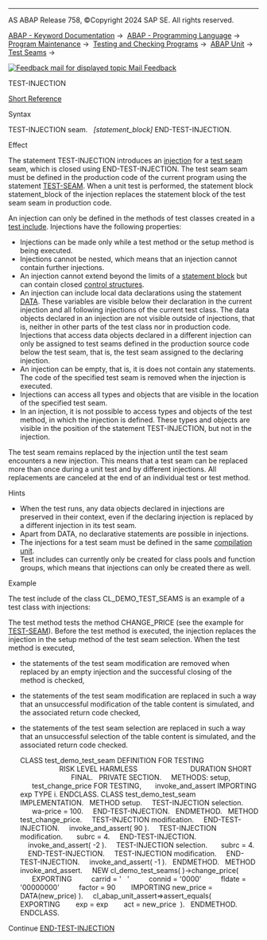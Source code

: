   

* * *

AS ABAP Release 758, ©Copyright 2024 SAP SE. All rights reserved.

[ABAP - Keyword Documentation](javascript:call_link\('abenabap.htm'\)) →  [ABAP - Programming Language](javascript:call_link\('abenabap_reference.htm'\)) →  [Program Maintenance](javascript:call_link\('abenprogram_editing.htm'\)) →  [Testing and Checking Programs](javascript:call_link\('abenabap_tests.htm'\)) →  [ABAP Unit](javascript:call_link\('abenabap_unit.htm'\)) →  [Test Seams](javascript:call_link\('abentest_seams.htm'\)) → 

 [![](Mail.gif?object=Mail.gif "Feedback mail for displayed topic") Mail Feedback](mailto:f1_help@sap.com?subject=Feedback%20on%20ABAP%20Documentation&body=Document:%20TEST-INJECTION%2C%20ABAPTEST-INJECTION%2C%20758%0D%0A%0D%0AError:%0D%0A%0D%0A%0D%0A%0D%0ASuggestion%20for%20improvement:)

TEST-INJECTION

[Short Reference](javascript:call_link\('abaptest-injection_shortref.htm'\))

Syntax

TEST-INJECTION seam.
  *\[*statement\_block*\]*
END-TEST-INJECTION.

Effect

The statement TEST-INJECTION introduces an [injection](javascript:call_link\('abeninjection_glosry.htm'\) "Glossary Entry") for a [test seam](javascript:call_link\('abentest_seam_glosry.htm'\) "Glossary Entry") seam, which is closed using END-TEST-INJECTION. The test seam seam must be defined in the production code of the current program using the statement [TEST-SEAM](javascript:call_link\('abaptest-seam.htm'\)). When a unit test is performed, the statement block statement\_block of the injection replaces the statement block of the test seam seam in production code.

An injection can only be defined in the methods of test classes created in a [test include](javascript:call_link\('abentest_include_glosry.htm'\) "Glossary Entry"). Injections have the following properties:

-   Injections can be made only while a test method or the setup method is being executed.
-   Injections cannot be nested, which means that an injection cannot contain further injections.
-   An injection cannot extend beyond the limits of a [statement block](javascript:call_link\('abenstatement_block_glosry.htm'\) "Glossary Entry") but can contain closed [control structures](javascript:call_link\('abencontrol_structure_glosry.htm'\) "Glossary Entry").
-   An injection can include local data declarations using the statement [DATA](javascript:call_link\('abapdata.htm'\)). These variables are visible below their declaration in the current injection and all following injections of the current test class. The data objects declared in an injection are not visible outside of injections, that is, neither in other parts of the test class nor in production code. Injections that access data objects declared in a different injection can only be assigned to test seams defined in the production source code below the test seam, that is, the test seam assigned to the declaring injection.
-   An injection can be empty, that is, it is does not contain any statements. The code of the specified test seam is removed when the injection is executed.
-   Injections can access all types and objects that are visible in the location of the specified test seam.
-   In an injection, it is not possible to access types and objects of the test method, in which the injection is defined. These types and objects are visible in the position of the statement TEST-INJECTION, but not in the injection.

The test seam remains replaced by the injection until the test seam encounters a new injection. This means that a test seam can be replaced more than once during a unit test and by different injections. All replacements are canceled at the end of an individual test or test method.

Hints

-   When the test runs, any data objects declared in injections are preserved in their context, even if the declaring injection is replaced by a different injection in its test seam.
-   Apart from DATA, no declarative statements are possible in injections.
-   The injections for a test seam must be defined in the same [compilation unit](javascript:call_link\('abencompilation_unit_glosry.htm'\) "Glossary Entry").
-   Test includes can currently only be created for class pools and function groups, which means that injections can only be created there as well.

Example

The test include of the class CL\_DEMO\_TEST\_SEAMS is an example of a test class with injections:

The test method tests the method CHANGE\_PRICE (see the example for [TEST-SEAM](javascript:call_link\('abaptest-seam.htm'\))). Before the test method is executed, the injection replaces the injection in the setup method of the test seam selection. When the test method is executed,

-   the statements of the test seam modification are removed when replaced by an empty injection and the successful closing of the method is checked,
-   the statements of the test seam modification are replaced in such a way that an unsuccessful modification of the table content is simulated, and the associated return code checked,
-   the statements of the test seam selection are replaced in such a way that an unsuccessful selection of the table content is simulated, and the associated return code checked.
    
    CLASS test\_demo\_test\_seam DEFINITION FOR TESTING
                              RISK LEVEL HARMLESS
                              DURATION SHORT
                              FINAL.
      PRIVATE SECTION.
        METHODS: setup,
          test\_change\_price FOR TESTING,
          invoke\_and\_assert IMPORTING exp TYPE i.
    ENDCLASS.
    CLASS test\_demo\_test\_seam IMPLEMENTATION.
      METHOD setup.
        TEST-INJECTION selection.
          wa-price = 100.
        END-TEST-INJECTION.
      ENDMETHOD.
      METHOD test\_change\_price.
        TEST-INJECTION modification.
        END-TEST-INJECTION.
        invoke\_and\_assert( 90 ).
        TEST-INJECTION modification.
          subrc = 4.
        END-TEST-INJECTION.
        invoke\_and\_assert( -2 ).
        TEST-INJECTION selection.
          subrc = 4.
        END-TEST-INJECTION.
        TEST-INJECTION modification.
        END-TEST-INJECTION.
        invoke\_and\_assert( -1 ).
      ENDMETHOD.
      METHOD invoke\_and\_assert.
        NEW cl\_demo\_test\_seams( )->change\_price(
          EXPORTING
             carrid = '   '
             connid = '0000'
             fldate = '00000000'
             factor = 90
           IMPORTING new\_price = DATA(new\_price) ).
        cl\_abap\_unit\_assert=>assert\_equals(
         EXPORTING
           exp = exp
           act = new\_price  ).
      ENDMETHOD.
    ENDCLASS.
    

Continue
[END-TEST-INJECTION](javascript:call_link\('abapend-test-injection.htm'\))
